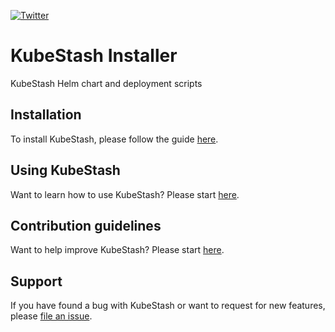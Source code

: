[![Twitter](https://img.shields.io/twitter/follow/KubeStash.svg?style=social&logo=twitter&label=Follow)](https://twitter.com/intent/follow?screen_name=KubeStash)

# KubeStash Installer

KubeStash Helm chart and deployment scripts

## Installation
To install KubeStash, please follow the guide [here](https://kubestash.com/latest/setup/install/).

## Using KubeStash
Want to learn how to use KubeStash? Please start [here](https://kubestash.com/latest/welcome/).

## Contribution guidelines
Want to help improve KubeStash? Please start [here](https://kubestash.com/latest/welcome/contributing/).

## Support
If you have found a bug with KubeStash or want to request for new features, please [file an issue](https://github.com/kubestash/community/issues/new).
